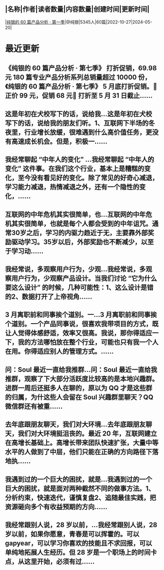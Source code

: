 |名称|作者|读者数量|内容数量|创建时间|更新时间|
---
|[纯银的 60 篇产品分析 · 第一季](https://xiaobot.net/p/pmdogs1?refer=0b133df9-27dc-423b-8101-639049001c13)|@纯银|5345人|60篇|2022-10-27|2024-05-20|

# 最近更新
## 《纯银的 60 篇产品分析 · 第七季》 打折促销，69.98 元 180 篇专业产品分析系列总销量超过 10000 份，《纯银的 60 篇产品分析 · 第七季》 5 月底打折促销。🎉 正价 99 元，促销 68 元🎉 打折至 5 月 31 日截止......
## 这是年初在犬校写下的话，说给我...这是年初在犬校写下的话，说给我的朋友们听。1、互联网下半场的冬夜里，行业增长放缓，很难遇到什么高价值任务，更没有高速成长机会。但是，积极一......
## 我经常聊起 “中年人的变化” ...我经常聊起 “中年人的变化” 这件事。在我们这个行业，基本上是糟糕的变化，至今没有看见好的变化。除了常见的好奇心减退，学习能力减退，热情减退之外，还有一个隐性的变化，......
## 互联网的中年危机其实很简单，也...互联网的中年危机其实很简单，也就是每个人都会受到的中年诅咒。通常30岁之后，学习的内驱力趋近于无，主要靠外部奖励驱动学习。35岁以后，外部奖励也不断减少，以至于学习动......
## 我经常说，多观察用户行为，少观...我经常说，多观察用户行为，少观察产品设计。当我们讨论 “它为什么要这么设计” 的时候，几种可能性：1、这么设计是错的2、数据打开了上帝视角......
## 3 月离职前和同事挨个道别。一...3 月离职前和同事挨个道别。一个产品同事说，很喜欢我带项目的方式，既让人觉得体感舒适，效率又很高。我说，那你得适应一下，我的方法哪怕放在整个行业，可能也只有我一个人在用。你得适应别人的管理方式。......
## 问：Soul 最近一直给我推群...问：Soul 最近一直给我推群，观察了下大部分活跃度比较高的是本地兴趣群。进群一周后还挺多人在聊的，原以为 QQ 才是这些群的归属，为什这些人会留在 Soul 兴趣群里聊天？QQ 微信群还有被重......
## 去年底跟朋友聊天，我们对大环境...去年底跟朋友聊天，我们对大环境挺沮丧的。最近 20 年，互联网建立在高增长基础上。高增长带来团队快速扩张，大量中等水平的人做到了中层，他们只能在正确的方向路径下落地执......
## 我遇到过的一个巨大的困扰，就是...我遇到过的一个巨大的困扰，就是面对两种截然不同的做事方法。1、分析约束，快速迭代，谨慎复盘2、追随最佳实践，把资源砸向多个有收益预期的方向......
## 我经常跟别人说，28 岁以前，...我经常跟别人说，28 岁以前，如果你愿意，青春是可以挥霍的。可以 gapyear，可以学习你喜欢的技能且不求回报，可以单纯地拓展人生经历。但 28 岁是一个职场上的时间卡点，从这里开始，必须有过......

